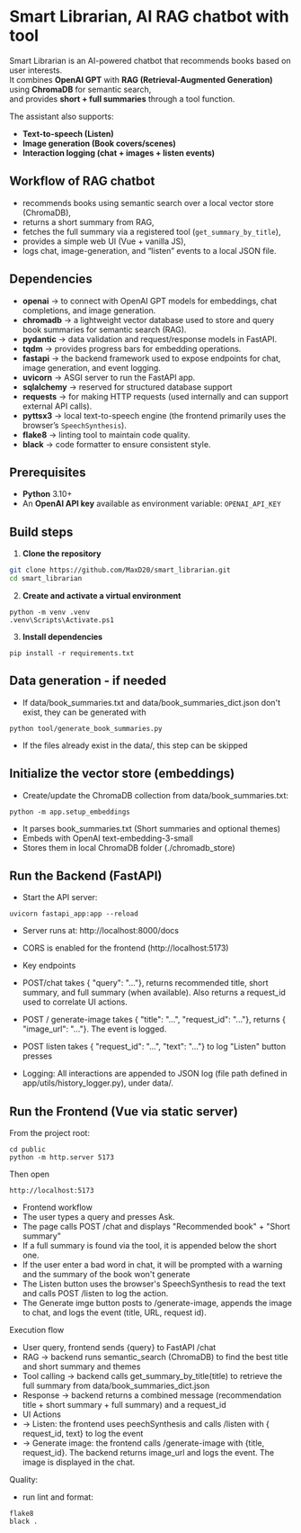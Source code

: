 # Smart Librarian, AI RAG chatbot with tool

Smart Librarian is an AI-powered chatbot that recommends books based on user interests.  
It combines **OpenAI GPT** with **RAG (Retrieval-Augmented Generation)** using **ChromaDB** for semantic search,  
and provides **short + full summaries** through a tool function. 

The assistant also supports:
- **Text-to-speech (Listen)**
- **Image generation (Book covers/scenes)**  
- **Interaction logging (chat + images + listen events)** 

## Workflow of RAG chatbot
- recommends books using semantic search over a local vector store (ChromaDB),
- returns a short summary from RAG,
- fetches the full summary via a registered tool (`get_summary_by_title`),
- provides a simple web UI (Vue + vanilla JS),
- logs chat, image-generation, and “listen” events to a local JSON file.

##  Dependencies

- **openai** -> to connect with OpenAI GPT models for embeddings, chat completions, and image generation.  
- **chromadb** -> a lightweight vector database used to store and query book summaries for semantic search (RAG).  
- **pydantic** -> data validation and request/response models in FastAPI.  
- **tqdm** -> provides progress bars for embedding operations.  
- **fastapi** -> the backend framework used to expose endpoints for chat, image generation, and event logging.  
- **uvicorn** -> ASGI server to run the FastAPI app.  
- **sqlalchemy** -> reserved for structured database support
- **requests** -> for making HTTP requests (used internally and can support external API calls).  
- **pyttsx3** -> local text-to-speech engine (the frontend primarily uses the browser’s `SpeechSynthesis`).  
- **flake8** -> linting tool to maintain code quality.  
- **black** -> code formatter to ensure consistent style. 

## Prerequisites

- **Python** 3.10+
- An **OpenAI API key** available as environment variable: `OPENAI_API_KEY`


## Build steps
1. **Clone the repository**
```bash
git clone https://github.com/MaxD20/smart_librarian.git
cd smart_librarian
```

2. **Create and activate a virtual environment**
```
python -m venv .venv
.venv\Scripts\Activate.ps1
```
3. **Install dependencies**
```
pip install -r requirements.txt
```
## Data generation - if needed
- If data/book_summaries.txt and data/book_summaries_dict.json don't exist, they can be generated with
```
python tool/generate_book_summaries.py
```
- If the files already exist in the data/, this step can be skipped

## Initialize the vector store (embeddings)
- Create/update the ChromaDB collection from data/book_summaries.txt:
```
python -m app.setup_embeddings
```
- It parses book_summaries.txt (Short summaries and optional themes)
- Embeds with OpenAI text-embedding-3-small
- Stores them in local ChromaDB folder (./chromadb_store)

## Run the Backend (FastAPI)
- Start the API server:
```
uvicorn fastapi_app:app --reload
```
- Server runs at: http://localhost:8000/docs
- CORS is enabled for the frontend (http://localhost:5173)

- Key endpoints
- POST/chat takes { "query": "..."}, returns recommended title, short summary, and full summary (when available). Also returns a request_id used to correlate UI actions.
- POST / generate-image takes { "title": "...", "request_id": "..."}, returns { "image_url": "..."}. The event is logged.
- POST listen takes { "request_id": "...", "text": "..."} to log "Listen" button presses

- Logging:
All interactions are appended to JSON log (file path defined in app/utils/history_logger.py), under data/.

## Run the Frontend (Vue via static server)
From the project root:
```
cd public
python -m http.server 5173
```

Then open
```
http://localhost:5173
```

- Frontend workflow
- The user types a query and presses Ask.
- The page calls POST /chat and displays "Recommended book" + "Short summary"
- If a full summary is found via the tool, it is appended below the short one.
- If the user enter a bad word in chat, it will be prompted with a warning and the summary of the book won't generate
- The Listen button uses the browser's SpeechSynthesis to read the text and calls POST /listen to log the action.
- The Generate imge button posts to /generate-image, appends the image to chat, and logs the event (title, URL, request id).

Execution flow
- User query, frontend sends {query} to FastAPI /chat
- RAG -> backend runs semantic_search (ChromaDB) to find the best title and short summary and themes
- Tool calling -> backend calls get_summary_by_title(title) to retrieve the full summary from data/book_summaries_dict.json
- Response -> backend returns a combined message (recommendation title + short summary + full summary) and a request_id
- UI Actions
- -> Listen: the frontend uses peechSynthesis and calls /listen with { request_id, text} to log the event
- -> Generate image: the frontend calls /generate-image with {title, request_id}. The backend returns image_url and logs the event. The image is displayed in the chat.

Quality:
- run lint and format:
```
flake8
black .
```

